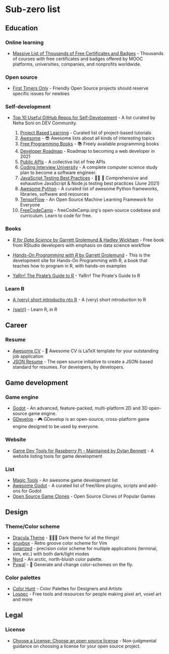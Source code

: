 # Sub-zero list

## Education

### Online learning

- [Massive List of Thousands of Free Certificates and Badges](https://www.classcentral.com/report/free-certificates/) - Thousands of courses with free certificates and badges offered by MOOC platforms, universities, companies, and nonprofits worldwide.

### Open source

- [First Timers Only](https://www.firsttimersonly.com/) - Friendly Open Source projects should reserve specific issues for newbies

### Self-development

- [Top 10 Useful GitHub Repos for Self-Development](https://dev.to/nehasoni__/top-10-useful-github-repos-for-self-development-25c0) - A list curated by Neha Soni on DEV Community.

    1. [Project Based Learning](https://github.com/tuvtran/project-based-learning) - Curated list of project-based tutorials
    2. [Awesome](https://github.com/sindresorhus/awesome) - 😎 Awesome lists about all kinds of interesting topics
    3. [Free Programming Books](https://github.com/EbookFoundation/free-programming-books) - 📚 Freely available programming books
    4. [Developer Roadmap](https://github.com/kamranahmedse/developer-roadmap) - Roadmap to becoming a web developer in 2021
    5. [Public APIs](https://github.com/public-apis/public-apis) - A collective list of free APIs
    6. [Coding Interview University](https://github.com/jwasham/coding-interview-university) - A complete computer science study plan to become a software engineer.
    7. [JavaScript Testing Best Practices](https://github.com/goldbergyoni/javascript-testing-best-practices) - 📗🌐 🚢 Comprehensive and exhaustive JavaScript & Node.js testing best practices (June 2021)
    8. [Awesome Python](https://github.com/vinta/awesome-python) - A curated list of awesome Python frameworks, libraries, software and resources
    9. [TensorFlow](https://github.com/tensorflow/tensorflow) - An Open Source Machine Learning Framework for Everyone
    10. [FreeCodeCamp](https://github.com/freeCodeCamp/freeCodeCamp) - freeCodeCamp.org's open-source codebase and curriculum. Learn to code for free.

### Books

- [_R for Data Science_ by Garrett Grolemund & Hadley Wickham](https://r4ds.had.co.nz/index.html) - Free book from RStudio developers with emphasis on data science workflow
- [_Hands-On Programming with R_ by Garrett Grolemund](https://rstudio-education.github.io/hopr/) - This is the development site for Hands-On Programming with R, a book that teaches how to program in R, with hands-on examples

- [YaRrr! The Pirate’s Guide to R](https://bookdown.org/ndphillips/YaRrr/) - YaRrr! The Pirate's Guide to R

### Learn R

- [A (very) short introductio nto R](https://github.com/ClaudiaBrauer/A-very-short-introduction-to-R) - A (very) short introduction to R

- [{swirl}](https://swirlstats.com/) - Learn R, in R

## Career

### Resume

- [Awesome CV](https://github.com/posquit0/Awesome-CV) - 📄 Awesome CV is LaTeX template for your outstanding job application
- [JSON Resume](https://jsonresume.org/) - The open source initiative to create a JSON-based standard for resumes. For developers, by developers.

## Game development

### Game engine

- [Godot](https://godotengine.org/) - An advanced, feature-packed, multi-platform 2D and 3D open-source game engine.
- [GDevelop](https://gdevelop.io/) - 🎮 GDevelop is an open-source, cross-platform game engine designed to be used by everyone.

### Website

- [Game Dev Tools for Raspberry Pi - Maintained by Dylan Bennett](https://pigame.dev/) - A website listing tools for game development

### List

- [Magic Tools](https://github.com/ellisonleao/magictools#readme) - An awesome game development list
- [Awesome Godot](https://github.com/Calinou/awesome-godot) - A curated list of free/libre plugins, scripts and add-ons for Godot
- [Open Source Game Clones](https://osgameclones.com/) - Open Source Clones of Popular Games

## Design

### Theme/Color scheme

- [Dracula Theme](https://draculatheme.com/) - 🧛🏻‍♂️ Dark theme for all the things!
- [gruvbox](https://github.com/morhetz/gruvbox) - Retro groove color scheme for Vim
- [Solarized](https://ethanschoonover.com/solarized/) - precision color scheme for multiple applications (terminal, vim, etc.) with both dark/light modes
- [Nord](https://www.nordtheme.com/) - An arctic, north-bluish color palette.
- [Pywal](https://github.com/dylanaraps/pywal) - 🎨 Generate and change color-schemes on the fly.

### Color palettes

- [Color Hunt](https://colorhunt.co/) - Color Palettes for Designers and Artists
- [Lospec](https://lospec.com/) - Free tools and resources for people making pixel art, voxel art and more

## Legal

### License

- [Choose a License: Choose an open source license](https://choosealicense.com/) - Non-judgmental guidance on choosing a license for your open source project.
